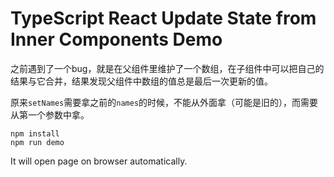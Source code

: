TypeScript React Update State from Inner Components Demo
========================================================

之前遇到了一个bug，就是在父组件里维护了一个数组，在子组件中可以把自己的结果与它合并，结果发现父组件中数组的值总是最后一次更新的值。

原来`setNames`需要拿之前的`names`的时候，不能从外面拿（可能是旧的），而需要从第一个参数中拿。

```
npm install
npm run demo
```

It will open page on browser automatically.
